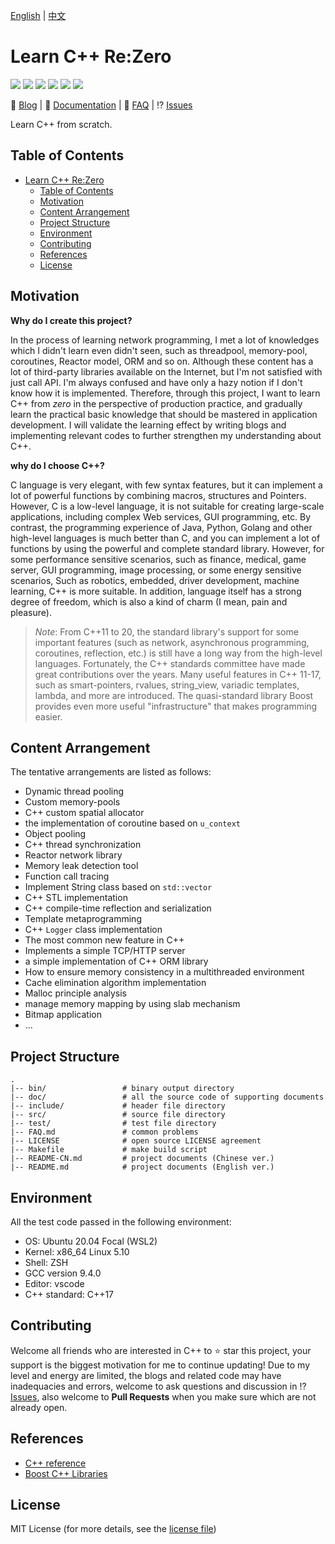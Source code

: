 [English](README.md) | [中文](README-CN.md)

# Learn C++ Re:Zero

<p>
<img src="https://img.shields.io/github/issues/Wel2018/learn-cpp-rezero"/>
<img src="https://img.shields.io/github/stars/Wel2018/learn-cpp-rezero"/>
<img src="https://img.shields.io/github/license/Wel2018/learn-cpp-rezero"/>
<img src="https://img.shields.io/badge/platform-linux%20%7C%20windows%20-blue"/>
<img src="https://img.shields.io/github/contributors/Wel2018/learn-cpp-rezero"/>
<img src="https://img.shields.io/github/commit-activity/m/Wel2018/learn-cpp-rezero"/>
</p>

📝 [Blog](https://juejin.cn/user/2594503171769720/posts)
| 📄 [Documentation](doc/overview.md)
| 💬 [FAQ](FAQ.md)
| ⁉ [Issues](https://github.com/Wel2018/learn-cpp-rezero/issues)

Learn C++ from scratch.

## Table of Contents

- [Learn C++ Re:Zero](#learn-c-rezero)
  - [Table of Contents](#table-of-contents)
  - [Motivation](#motivation)
  - [Content Arrangement](#content-arrangement)
  - [Project Structure](#project-structure)
  - [Environment](#environment)
  - [Contributing](#contributing)
  - [References](#references)
  - [License](#license)

## Motivation

**Why do I create this project?**

In the process of learning network programming, I met a lot of knowledges which I didn't learn even didn't seen, such as threadpool, memory-pool, coroutines, Reactor model, ORM and so on. Although these content has a lot of third-party libraries available on the Internet, but I'm not satisfied with just call API. I'm always confused and have only a hazy notion if I don't know how it is implemented. Therefore, through this project, I want to learn C++ from *zero* in the perspective of production practice, and gradually learn the practical basic knowledge that should be mastered in application development. I will validate the learning effect by writing blogs and implementing relevant codes to further strengthen my understanding about C++.

**why do I choose C++?**

C language is very elegant, with few syntax features, but it can implement a lot of powerful functions by combining macros, structures and Pointers. However, C is a low-level language, it is not suitable for creating large-scale applications, including complex Web services, GUI programming, etc. By contrast, the programming experience of Java, Python, Golang and other high-level languages is much better than C, and you can implement a lot of functions by using the powerful and complete standard library. However, for some performance sensitive scenarios, such as finance, medical, game server, GUI programming, image processing, or some energy sensitive scenarios, Such as robotics, embedded, driver development, machine learning, C++ is more suitable. In addition, language itself has a strong degree of freedom, which is also a kind of charm (I mean, pain and pleasure).

> *Note*: 
> From C++11 to 20, the standard library's support for some important features (such as network, asynchronous programming, coroutines, reflection, etc.) is still have a long way from the high-level languages. Fortunately, the C++ standards committee have made great contributions over the years. Many useful features in C++ 11-17, such as smart-pointers, rvalues, string_view, variadic templates, lambda, and more are introduced. The quasi-standard library Boost provides even more useful "infrastructure" that makes programming easier.

## Content Arrangement

The tentative arrangements are listed as follows:

- Dynamic thread pooling 
- Custom memory-pools
- C++ custom spatial allocator
- the implementation of coroutine based on `u_context`
- Object pooling
- C++ thread synchronization
- Reactor network library
- Memory leak detection tool
- Function call tracing
- Implement String class based on `std::vector`
- C++ STL implementation
- C++ compile-time reflection and serialization
- Template metaprogramming
- C++ `Logger` class implementation
- The most common new feature in C++
- Implements a simple TCP/HTTP server
- a simple implementation of C++ ORM library
- How to ensure memory consistency in a multithreaded environment
- Cache elimination algorithm implementation
- Malloc principle analysis
- manage memory mapping by using slab mechanism 
- Bitmap application
- ...

## Project Structure

```
. 
|-- bin/                 # binary output directory
|-- doc/                 # all the source code of supporting documents
|-- include/             # header file directory
|-- src/                 # source file directory
|-- test/                # test file directory
|-- FAQ.md               # common problems
|-- LICENSE              # open source LICENSE agreement
|-- Makefile             # make build script
|-- README-CN.md         # project documents (Chinese ver.)
|-- README.md            # project documents (English ver.)
```

## Environment

All the test code passed in the following environment:

- OS: Ubuntu 20.04 Focal (WSL2)
- Kernel: x86_64 Linux 5.10
- Shell: ZSH
- GCC version 9.4.0
- Editor: vscode
- C++ standard: C++17

## Contributing

Welcome all friends who are interested in C++ to ⭐ star this project, your support is the biggest motivation for me to continue updating!
Due to my level and energy are limited, the blogs and related code may have inadequacies and errors, welcome to ask questions and discussion in ⁉ [Issues](https://github.com/Wel2018/learn-cpp-rezero/issues), also welcome to **Pull Requests** when you make sure which are not already open.

## References 

- [C++ reference](https://en.cppreference.com/w/)
- [Boost C++ Libraries](https://www.boost.org/doc/libs/1_80_0/)

## License

MIT License (for more details, see the [license file](LICENSE))

